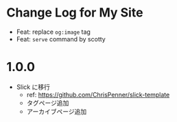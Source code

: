 # Change Log for My Site

- Feat: replace `og:image` tag
- Feat: `serve` command by scotty

# 1.0.0

- Slick に移行
   - ref: https://github.com/ChrisPenner/slick-template
   - タグページ追加
   - アーカイブページ追加
